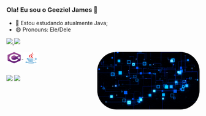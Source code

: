 ### Ola! Eu sou o Geeziel James 👋

- 🌱 Estou estudando atualmente Java;
- 😄 Pronouns: Ele/Dele
<div>
  <a href="https://github.com/geezieljames">
  <img height="180em" src="https://github-readme-stats.vercel.app/api?username=geezieljames&show_icons=true&theme=react&include_all_commits=true&count_private=true"/>
  <img height="180em" src="https://github-readme-stats.vercel.app/api/top-langs/?username=geezieljames&layout=compact&langs_count=7&theme=react"/>
</div>
<div style="display: inline_block"><br>
  
  <img align="center" alt="James-Csharp" height="30" width="40" src="https://raw.githubusercontent.com/devicons/devicon/master/icons/csharp/csharp-original.svg">
  <img align="center" alt="James-Java" height="30" width="40" src="https://raw.githubusercontent.com/devicons/devicon/master/icons/java/java-original.svg">
  
  <img align="right" alt="James-pic" height="150" style="border-radius:50px;" src="https://github.com/geezieljames/my_gifs/blob/217792b1a3a76339c6984d8e0583f7afcce64b9b/Tecnologia.gif">
  
</div>
  
  ##
 
<div> 
  <a href = "mailto:geezieljamespereira@hotmail.com" target="_blank"><img src="https://img.shields.io/badge/-outlook-%23333?style=for-the-badge&logo=windows&logoColor=informational"></a>
  <a href="https://www.linkedin.com/in/geeziel-j-0b2466127/" target="_blank"><img src="https://img.shields.io/badge/-LinkedIn-%230077B5?style=for-the-badge&logo=linkedin&logoColor=white"></a> 
 
</div>
